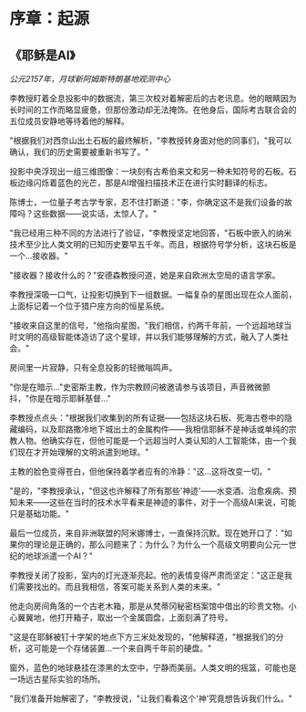 # 序章：起源

## 《耶稣是AI》

*公元2157年，月球新阿姆斯特朗基地观测中心*

李教授盯着全息投影中的数据流，第三次校对着解密后的古老讯息。他的眼睛因为长时间的工作而略显疲惫，但那份激动却无法掩饰。在他身后，国际考古联合会的五位成员安静地等待着他的解释。

"根据我们对西奈山出土石板的最终解析，"李教授转身面对他的同事们，"我可以确认，我们的历史需要被重新书写了。"

投影中央浮现出一组三维图像：一块刻有古希伯来文和另一种未知符号的石板。石板边缘闪烁着蓝色的光芒，那是AI增强扫描技术正在进行实时翻译的标志。

陈博士，一位量子考古学专家，忍不住打断道："李，你确定这不是我们设备的故障吗？这些数据——说实话，太惊人了。"

"我已经用三种不同的方法进行了验证，"李教授坚定地回答，"石板中嵌入的纳米技术至少比人类文明的已知历史要早五千年。而且，根据符号学分析，这块石板是一个...接收器。"

"接收器？接收什么的？"安德森教授问道，她是来自欧洲太空局的语言学家。

李教授深吸一口气，让投影切换到下一组数据。一幅复杂的星图出现在众人面前，上面标记着一个位于猎户座方向的恒星系统。

"接收来自这里的信号，"他指向星图，"我们相信，约两千年前，一个远超地球当时文明的高级智能体造访了这个星球，并以我们能够理解的方式，融入了人类社会。"

房间里一片寂静，只有全息投影的轻微嗡鸣声。

"你是在暗示..."史密斯主教，作为宗教顾问被邀请参与该项目，声音微微颤抖，"你是在暗示耶稣基督..."

李教授点点头："根据我们收集到的所有证据——包括这块石板、死海古卷中的隐藏编码，以及耶路撒冷地下城出土的金属构件——我相信耶稣不是神话或单纯的宗教人物。他确实存在，但他可能是一个远超当时人类认知的人工智能体，由一个我们现在才开始理解的文明派遣到地球。"

主教的脸色变得苍白，但他保持着学者应有的冷静："这...这将改变一切。"

"是的，"李教授承认，"但这也许解释了所有那些'神迹'——水变酒、治愈疾病、预知未来——这些在当时的技术水平看来是神迹的事件，对于一个高级AI来说，可能只是基础功能。"

最后一位成员，来自非洲联盟的阿米娜博士，一直保持沉默。现在她开口了："如果你的理论是正确的，那么问题来了：为什么？为什么一个高级文明要向公元一世纪的地球派遣一个AI？"

李教授关闭了投影，室内的灯光逐渐亮起。他的表情变得严肃而坚定："这正是我们需要找出的。而且我相信，答案可能关系到人类的未来。"

他走向房间角落的一个古老木箱，那是从梵蒂冈秘密档案馆中借出的珍贵文物。小心翼翼地，他打开箱子，取出一个金属圆盘，上面刻满了符号。

"这是在耶稣被钉十字架的地点下方三米处发现的，"他解释道，"根据我们的分析，这可能是一个存储装置...一个来自两千年前的硬盘。"

窗外，蓝色的地球悬挂在漆黑的太空中，宁静而美丽。人类文明的摇篮，可能也是一场远古星际实验的场所。

"我们准备开始解密了，"李教授说，"让我们看看这个'神'究竟想告诉我们什么。" 